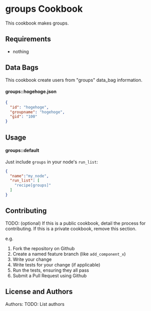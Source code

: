 groups Cookbook
====================
This cookbook makes groups.

Requirements
------------

- nothing

Data Bags
----------
This cookbook create users from "groups" data_bag information.

#### groups::hogehoge.json
```json
{
  "id": "hogehoge",
  "groupname": "hogehoge",
  "gid": "100"
}
```

Usage
-----
#### groups::default
Just include `groups` in your node's `run_list`:

```json
{
  "name":"my_node",
  "run_list": [
    "recipe[groups]"
  ]
}
```

Contributing
------------
TODO: (optional) If this is a public cookbook, detail the process for contributing. If this is a private cookbook, remove this section.

e.g.
1. Fork the repository on Github
2. Create a named feature branch (like `add_component_x`)
3. Write your change
4. Write tests for your change (if applicable)
5. Run the tests, ensuring they all pass
6. Submit a Pull Request using Github

License and Authors
-------------------
Authors: TODO: List authors
